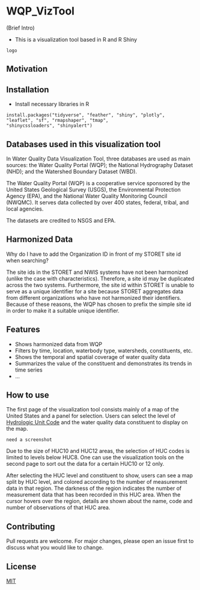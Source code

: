 # WQP_VizTool
(Brief Intro)
- This is a visualization tool based in R and R Shiny
```
logo
```

## Motivation


## Installation
- Install necessary libraries in R
```
install.packages("tidyverse", "feather", "shiny", "plotly", 
"leaflet", "sf", "rmapshaper", "tmap", 
"shinycssloaders", "shinyalert")
```

## Databases used in this visualization tool
In Water Quality Data Visualization Tool, three databases are used as main sources: the Water Quality Portal (WQP); the National Hydrography Dataset (NHD); and the Watershed Boundary Dataset (WBD). 

The Water Quality Portal (WQP) is a cooperative service sponsored by the United States Geological Survey (USGS), the Environmental Protection Agency (EPA), and the National Water Quality Monitoring Council (NWQMC). It serves data collected by over 400 states, federal, tribal, and local agencies.

The datasets are credited to NSGS and EPA. 




## Harmonized Data

Why do I have to add the Organization ID in front of my STORET site id when searching?

The site ids in the STORET and NWIS systems have not been harmonized (unlike the case with characteristics). Therefore, a site id may be duplicated across the two systems. Furthermore, the site id within STORET is unable to serve as a unique identifier for a site because STORET aggregates data from different organizations who have not harmonized their identifiers. Because of these reasons, the WQP has chosen to prefix the simple site id in order to make it a suitable unique identifier. 

## Features
- Shows harmonized data from WQP
- Filters by time, location, waterbody type, watersheds, constituents, etc. 
- Shows the temporal and spatial coverage of water quality data
- Summarizes the value of the constituent and demonstrates its trends in time series
- ...

## How to use
The first page of the visualization tool consists mainly of a map of the United States and a panel for selection. Users can select the level of [Hydrologic Unit Code](https://en.wikipedia.org/wiki/Hydrological_code) and the water quality data constituent to display on the map. 


```
need a screenshot
```
Due to the size of HUC10 and HUC12 areas, the selection of HUC codes is limited to levels below HUC8. One can use the visualization tools on the second page to sort out the data for a certain HUC10 or 12 only. 

After selecting the HUC level and constituent to show, users can see a map split by HUC level, and colored according to the number of measurement data in that region. The darkness of the region indicates the number of measurement data that has been recorded in this HUC area. When the cursor hovers over the region, details are shown about the name, code and number of observations of that HUC area. 








## Contributing
Pull requests are welcome. For major changes, please open an issue first to discuss what you would like to change.

## License
[MIT](https://choosealicense.com/licenses/mit/)